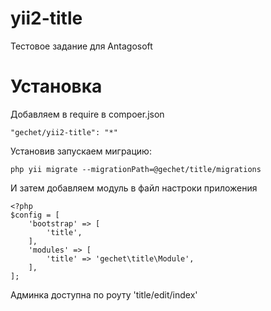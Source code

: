 # yii2-title

Тестовое задание для Antagosoft

# Установка
Добавляем в require в compoer.json 
```
"gechet/yii2-title": "*"
```
Установив запускаем миграцию:
```
php yii migrate --migrationPath=@gechet/title/migrations
```

И затем добавляем модуль в файл настроки приложения
```
<?php
$config = [
	'bootstrap' => [
		'title',
	],
	'modules' => [
		'title' => 'gechet\title\Module',
	],
];
```

Админка доступна по роуту 'title/edit/index'